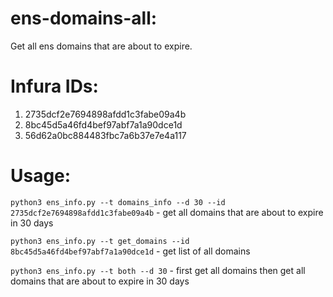 # ens-domains-all:
Get all ens domains that are about to expire.

# Infura IDs:

1. 2735dcf2e7694898afdd1c3fabe09a4b
2. 8bc45d5a46fd4bef97abf7a1a90dce1d
3. 56d62a0bc884483fbc7a6b37e7e4a117

# Usage:

`python3 ens_info.py --t domains_info --d 30 --id 2735dcf2e7694898afdd1c3fabe09a4b` - get all domains that are about to expire in 30 days

`python3 ens_info.py --t get_domains --id 8bc45d5a46fd4bef97abf7a1a90dce1d` - get list of all domains

`python3 ens_info.py --t both --d 30` - first get all domains then get all domains that are about to expire in 30 days
